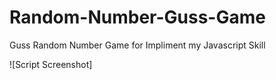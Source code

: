 # Random-Number-Guss-Game
Guss Random Number Game for Impliment my Javascript Skill


![Script Screenshot]
